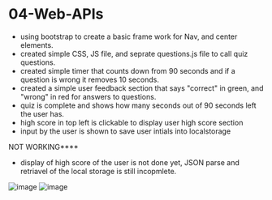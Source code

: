 # 04-Web-APIs

* using bootstrap to create a basic frame work for Nav, and center elements.
* created simple CSS, JS file, and seprate questions.js file to call quiz questions.
* created simple timer that counts down from 90 seconds and if a question is wrong it removes 10 seconds.
* created a simple user feedback section that says "correct" in green, and "wrong" in red for answers to questions.
* quiz is complete and shows how many seconds out of 90 seconds left the user has. 
* high score in top left is clickable to display user high score section
* input by the user is shown to save user intials into localstorage

NOT WORKING****
* display of high score of the user is not done yet, JSON parse and retriavel of the local storage is still incopmlete.



![image](https://user-images.githubusercontent.com/9003865/105272496-77869580-5b67-11eb-867a-9e5c7e066eea.png)
![image](https://user-images.githubusercontent.com/9003865/105272601-af8dd880-5b67-11eb-93f3-4f786ce1e79e.png)